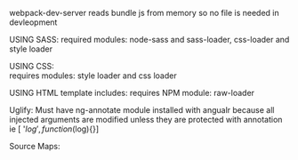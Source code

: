 webpack-dev-server reads bundle js from memory so no file is needed in devleopment

USING SASS:
required modules: node-sass and sass-loader, css-loader and style loader

USING CSS:  
requires modules: style loader and css loader

USING HTML template includes:
requires NPM module: raw-loader

Uglify:
Must have ng-annotate module installed with angualr because all injected arguments are modified unless they are protected with annotation ie [ '$log', function($log){}]

Source Maps:
